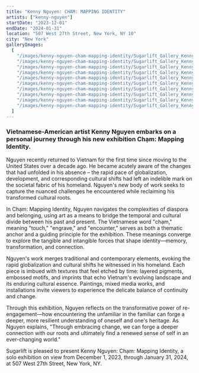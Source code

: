 ```yaml
---
title: "Kenny Nguyen: CHAM: MAPPING IDENTITY"
artists: ["kenny-nguyen"]
startDate: "2023-12-01"
endDate: "2024-01-31"
location: "507 West 27th Street, New York, NY 10"
city: "New York"
galleryImages:
  [
    "/images/kenny-nguyen-cham-mapping-identity/Sugarlift_Gallery_Kenny Nguyen_Cham_1.jpg",
    "/images/kenny-nguyen-cham-mapping-identity/Sugarlift_Gallery_Kenny Nguyen_Cham_5.jpg",
    "/images/kenny-nguyen-cham-mapping-identity/Sugarlift_Gallery_Kenny Nguyen_Cham_6.jpg",
    "/images/kenny-nguyen-cham-mapping-identity/Sugarlift_Gallery_Kenny Nguyen_Cham_9.jpg",
    "/images/kenny-nguyen-cham-mapping-identity/Sugarlift_Gallery_Kenny Nguyen_Cham_10.jpg",
    "/images/kenny-nguyen-cham-mapping-identity/Sugarlift_Gallery_Kenny Nguyen_Cham_14.jpg",
    "/images/kenny-nguyen-cham-mapping-identity/Sugarlift_Gallery_Kenny Nguyen_Cham_13.jpg",
    "/images/kenny-nguyen-cham-mapping-identity/Sugarlift_Gallery_Kenny Nguyen_Cham_18.jpg",
    "/images/kenny-nguyen-cham-mapping-identity/Sugarlift_Gallery_Kenny Nguyen_Cham_19.jpg",
    "/images/kenny-nguyen-cham-mapping-identity/Sugarlift_Gallery_Kenny Nguyen_Cham_16.jpg",
  ]
---
```


### Vietnamese-American artist Kenny Nguyen embarks on a personal journey through his new exhibition Chạm: Mapping Identity.

Nguyen recently returned to Vietnam for the first time since moving to the United States over a decade ago. He became acutely aware of the changes that had unfolded in his absence – the rapid pace of globalization, development, and corresponding cultural shifts had left an indelible mark on the societal fabric of his homeland. Nguyen's new body of work seeks to capture the nuanced challenges he encountered while reclaiming his transformed cultural roots.

In Chạm: Mapping Identity, Nguyen navigates the complexities of diaspora and belonging, using art as a means to bridge the temporal and cultural divide between his past and present. The Vietnamese word "chạm," meaning "touch," "engrave," and "encounter," serves as both a thematic anchor and a guiding principle for the exhibition. These meanings converge to explore the tangible and intangible forces that shape identity—memory, transformation, and connection.

Nguyen's work merges traditional and contemporary elements, evoking the rapid globalization and cultural shifts he witnessed in his homeland. Each piece is imbued with textures that feel etched by time: layered pigments, embossed motifs, and imprints that echo Vietnam's evolving landscape and its enduring cultural essence. Paintings, mixed media works, and installations invite viewers to experience the delicate balance of continuity and change.

Through this exhibition, Nguyen reflects on the transformative power of re-engagement—how encountering the unfamiliar in the familiar can forge a deeper, more resilient understanding of oneself and one's heritage. As Nguyen explains, "Through embracing change, we can forge a deeper connection with our roots and ultimately find a renewed sense of self in an ever-changing world."

Sugarlift is pleased to present Kenny Nguyen: Chạm: Mapping Identity, a solo exhibition on view from December 1, 2023, through January 31, 2024, at 507 West 27th Street, New York, NY.
